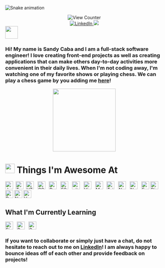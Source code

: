 ![Snake animation](https://github.com/limbocaba/limbocaba/blob/output/github-contribution-grid-snake.svg)

<div align="center">
<img src="https://komarev.com/ghpvc/?username=limbocaba&style=flat-square&color=green" alt="View Counter"/>
</div>


<div id="badges" align="center">
  <a href="https://www.linkedin.com/in/jorielcaba2002/">
    <img src="https://img.shields.io/badge/LinkedIn-blue?style=for-the-badge&logo=linkedin&logoColor=white" alt="LinkedIn"/>
  </a>
  <a href="mailto:cabassndy@gmail.com"><img src="https://img.shields.io/badge/-Gmail-%23333?style=for-the-badge&logo=gmail&logoColor=white" target="_blank"></a>

</div>

<div>
<img src="https://raw.githubusercontent.com/innng/innng/master/assets/kyubey.gif" height="40">
<h3>Hi! My name is Sandy Caba and I am a full-stack software engineer! I love creating front-end projects as well as creating applications that can make others day-to-day activities more convenient in their daily lives. When I'm not coding away, I'm watching one of my favorite shows or playing chess.</h4\3>
We can play a chess game by you adding me <a href="https://friend.chess.com/qiQw9" target="_blank">here</a>!
</div>

<div align="center"> 
<img src="https://images.chesscomfiles.com/uploads/v1/images_users/tiny_mce/SamCopeland/phpuTejFE.gif" width="200">
</div>

#

<h1><img src="https://media.giphy.com/media/UvPvsX9oMlMWs/giphy.gif" height="30px"> Things I'm Awesome At</h1>

 <img src="https://img.shields.io/badge/JavaScript-282C34?logo=javascript&logoColor=F7DF1E" alt="JavaScript logo" title="JavaScript" height="25" />&nbsp;
<img src="https://img.shields.io/badge/TypeScript-282C34?logo=typescript&logoColor=3178C6" alt="TypeScript logo" title="TypeScript" height="25" />&nbsp;
<img src="https://img.shields.io/badge/HTML5-282C34?logo=html5&logoColor=E34F26" alt="HTML5 logo" title="HTML5" height="25" />
&nbsp;
<img src="https://img.shields.io/badge/CSS3-282C34?logo=css3&logoColor=1572B6" alt="CSS3 logo" title="CSS3" height="25" />
&nbsp;
<img src="https://img.shields.io/badge/React Native-282C34?logo=react&logoColor=61DAFB" alt="React Native logo" title="React Native" height="25" />
&nbsp;
<img src="https://img.shields.io/badge/ESLint-282C34?logo=eslint&logoColor=4B32C3" alt="ESLint logo" title="ESLint" height="25" />
&nbsp;
<img src="https://img.shields.io/badge/git-282C34?logo=git&logoColor=F05032" alt="git logo" title="git" height="25" />
&nbsp;
<img src="https://img.shields.io/badge/VS%20Code-282C34?logo=visual-studio-code&logoColor=007ACC" alt="Visual Studio Code logo" title="Visual Studio Code" height="25" />
&nbsp;
<img src="https://img.shields.io/badge/MongoDB-282C34?logo=mongodb&logoColor=47A248" alt="MongoDB logo" title="MongoDB" height="25" />
&nbsp;
<img src="https://img.shields.io/badge/Tailwind%20CSS-282C34?logo=tailwind-css&logoColor=38B2AC" alt="Tailwind CSS logo" title="Tailwind CSS" height="25" />
&nbsp;
<img src="https://img.shields.io/badge/Node.js-282C34?logo=node.js&logoColor=339933" alt="Node.js logo" title="Node.js" height="25" />
&nbsp;
<img src="https://img.shields.io/badge/Next.js-282C34?logo=next.js&logoColor=FFFFFF" alt="Next.js logo" title="Next.js" height="25" />
&nbsp;
<img src="https://img.shields.io/badge/Express-282C34?logo=express&logoColor=FFFFFF" alt="Express.js logo" title="Express.js" height="25" />
<img src="https://img.shields.io/badge/-Django-092E20?style=plastic&logo=Django" alt="Django logo" title="Django" height="25">
<img src="https://img.shields.io/badge/-PostgreSQL-336791?style=plastic&logo=postgresql" alt="PostgreSQL logo" title="PostgreSQL" height="25">
<img src="https://img.shields.io/badge/-Netlify-%2300C7B7?style=flat-square&logo=netlify&logoColor=ffffff" alt="Netlify logo" title="Netlify" height="25">
<img src="https://img.shields.io/badge/-Vercel-%23ffffff?style=flat-square&logo=vercel&logoColor=000000" alt="Vercel logo" title="Vercel" height="25">

<div>
<h2> What I'm Currently Learning
</div>

<div>
<img src="https://img.shields.io/badge/Firebase-282C34?logo=firebase&logoColor=FFCA28" alt="Firebase logo" title="Firebase" height="25" />
&nbsp;
<img src="https://img.shields.io/badge/Redux-282C34?logo=redux&logoColor=764ABC" alt="Redux logo" title="Redux" height="25" />
&nbsp;
<img src="https://img.shields.io/badge/GraphQL-282C34?logo=graphql&logoColor=E10098" alt="GraphQL logo" title="GraphQL" height="25" />
&nbsp;
</div>


<h3> If you want to collaborate or simply just have a chat, do not hesitate to reach out to me on <a href="https://www.linkedin.com/in/jorielcaba2002/" target="_blank">LinkedIn</a>! I am always happy to bounce ideas off of each other and provide feedback on projects!</h3>
  



<!---
limbocaba/limbocaba is a ✨ special ✨ repository because its `README.md` (this file) appears on your GitHub profile.
You can click the Preview link to take a look at your changes.
--->
